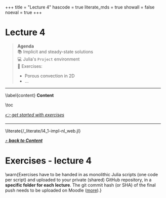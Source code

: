 +++
title = "Lecture 4"
hascode = true
literate_mds = true
showall = false
noeval = true
+++

# Lecture 4

> **Agenda**\
> :books: Implicit and steady-state solutions\
> :computer: Julia's `Project` environment\
> :construction: Exercises:
> - Porous convection in 2D
> - ...

--- 

\label{content}
**Content**

\toc

[_👉 get started with exercises_](#exercises_-_lecture_4)

---

\literate{/_literate/l4_1-impl-nl_web.jl}

[⤴ _**back to Content**_](#content)


# Exercises - lecture 4

\warn{Exercises have to be handed in as monolithic Julia scripts (one code per script) and uploaded to your private (shared) GitHub repository, in a **specific folder for each lecture**. The git commit hash (or SHA) of the final push needs to be uploaded on Moodle ([more](/homework)).}

<!-- \literate{/_literate/lecture4_ex1_web.jl}

[⤴ _**back to Content**_](#content)

---

\literate{/_literate/lecture4_ex2_web.jl}

[⤴ _**back to Content**_](#content)

---

\literate{/_literate/lecture4_ex3_web.jl}

[⤴ _**back to Content**_](#content)

---

\literate{/_literate/lecture4_ex4_web.jl}

[⤴ _**back to Content**_](#content)
 -->